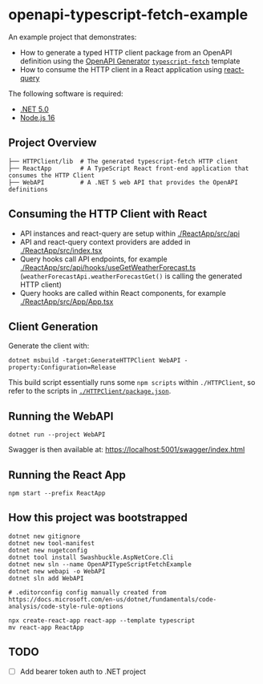 # openapi-typescript-fetch-example

An example project that demonstrates:

- How to generate a typed HTTP client package from an OpenAPI definition using the [OpenAPI Generator](https://github.com/OpenAPITools/openapi-generator) [`typescript-fetch`](https://github.com/OpenAPITools/openapi-generator/blob/master/docs/generators/typescript-fetch.md) template
- How to consume the HTTP client in a React application using [react-query](https://github.com/tannerlinsley/react-query)

The following software is required:

- [.NET 5.0](https://dotnet.microsoft.com/download/dotnet/5.0)
- [Node.js 16](https://nodejs.org/)

## Project Overview

```console
├── HTTPClient/lib  # The generated typescript-fetch HTTP client
├── ReactApp        # A TypeScript React front-end application that consumes the HTTP Client
├── WebAPI          # A .NET 5 web API that provides the OpenAPI definitions
```

## Consuming the HTTP Client with React

- API instances and react-query are setup within [./ReactApp/src/api](./ReactApp/src/api)
- API and react-query context providers are added in [./ReactApp/src/index.tsx](./ReactApp/src/index.tsx)
- Query hooks call API endpoints, for example [./ReactApp/src/api/hooks/useGetWeatherForecast.ts](./ReactApp/src/api/hooks/useGetWeatherForecast.ts) (`weatherForecastApi.weatherForecastGet()` is calling the generated HTTP client)
- Query hooks are called within React components, for example [./ReactApp/src/App/App.tsx](./ReactApp/src/App/App.tsx)

## Client Generation

Generate the client with:

```console
dotnet msbuild -target:GenerateHTTPClient WebAPI -property:Configuration=Release
```

This build script essentially runs some `npm scripts` within `./HTTPClient`, so refer to the scripts in [`./HTTPClient/package.json`](./HTTPClient/package.json).

## Running the WebAPI

```console
dotnet run --project WebAPI
```

Swagger is then available at: <https://localhost:5001/swagger/index.html>

## Running the React App

```console
npm start --prefix ReactApp
```

## How this project was bootstrapped

```console
dotnet new gitignore
dotnet new tool-manifest
dotnet new nugetconfig
dotnet tool install Swashbuckle.AspNetCore.Cli
dotnet new sln --name OpenAPITypeScriptFetchExample
dotnet new webapi -o WebAPI
dotnet sln add WebAPI

# .editorconfig config manually created from https://docs.microsoft.com/en-us/dotnet/fundamentals/code-analysis/code-style-rule-options

npx create-react-app react-app --template typescript
mv react-app ReactApp
```

## TODO

- [ ] Add bearer token auth to .NET project
